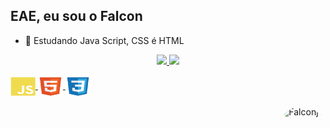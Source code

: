 ## EAE, eu sou o Falcon

- 🔭 Estudando Java Script, CSS é HTML

<div align="center">
  <a href="https://github.com/Falconjw">
  <img height="180em" src="https://github-readme-stats.vercel.app/api?username=Falconjw&show_icons=true&theme=onedark&include_all_commits=true&count_private=true"/> <img height="180em" src="https://github-readme-stats.vercel.app/api/top-langs/?username=Falconjw&layout=compact&langs_count=7&theme=onedark"/>
</div>
<div style="display: inline_block"><br>
  <img align="center" alt="Falcon-Js" height="30" width="40" src="https://raw.githubusercontent.com/devicons/devicon/master/icons/javascript/javascript-plain.svg">
  <img align="center" alt="Falcon-HTML" height="30" width="40" src="https://raw.githubusercontent.com/devicons/devicon/master/icons/html5/html5-original.svg">
  <img align="center" alt="Falcon-CSS" height="30" width="40" src="https://raw.githubusercontent.com/devicons/devicon/master/icons/css3/css3-original.svg">
  
 <div style="display: inline_block"><br>
  <img align="right" alt="Falconjw" height="150" style="border-radius:50px;" src="https://c.tenor.com/R_nROiO_UAkAAAAC/chard-os-foda.gif">
</div>
 

